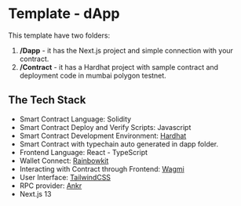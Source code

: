 # Template - dApp
This template have two folders:
1. **/Dapp** - it has the Next.js project and simple connection with your contract.
2. **/Contract** - it has a Hardhat project with sample contract and deployment code in mumbai polygon testnet.

## The Tech Stack

- Smart Contract Language: Solidity
- Smart Contract Deploy and Verify Scripts: Javascript
- Smart Contract Development Environment: [Hardhat](https://hardhat.org/)
- Smart Contract with typechain auto generated in dapp folder.
- Frontend Language: React - TypeScript
- Wallet Connect: [Rainbowkit](https://www.rainbowkit.com/)
- Interacting with Contract through Frontend: [Wagmi](https://wagmi.sh/)
- User Interface: [TailwindCSS](https://tailwindcss.com/)
- RPC provider: [Ankr](https://www.ankr.com/protocol/)
- Next.js 13

<!-- <img width="1552" alt="Screenshot 2022-07-29 at 5 39 36 AM (1)" src="https://user-images.githubusercontent.com/44579545/182042436-76251795-98f7-4bd0-ab04-49b1f995c316.png"> -->
